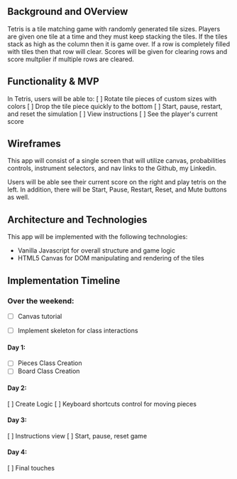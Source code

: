 ## Background and OVerview
Tetris is a tile matching game with randomly generated tile sizes. Players are given one tile at a time and they must keep stacking the tiles. If the tiles stack as high as the column then it is game over. If a row is completely filled with tiles then that row will clear. Scores will be given for clearing rows and score multplier if multiple rows are cleared. 


## Functionality & MVP
In Tetris, users will be able to:
[ ] Rotate tile pieces of custom sizes with colors
[ ] Drop the tile piece quickly to the bottom
[ ] Start, pause, restart, and reset the simulation
[ ] View instructions
[ ] See the player's current score


## Wireframes
This app will consist of a single screen that will utilize canvas, probabilities controls, instrument selectors, and nav links to the Github, my Linkedin.

Users will be able see their current score on the right and play tetris on the left. In addition, there will be Start, Pause, Restart, Reset, and Mute buttons as well.


## Architecture and Technologies
This app will be implemented with the following technologies:
* Vanilla Javascript for overall structure and game logic
* HTML5 Canvas for DOM manipulating and rendering of the tiles



## Implementation Timeline
### Over the weekend:

- [ ] Canvas tutorial
- [ ] Implement skeleton for class interactions


#### Day 1:

- [ ] Pieces Class Creation
- [ ] Board Class Creation
#### Day 2:

[ ] Create Logic
[ ] Keyboard shortcuts control for moving pieces

#### Day 3:

[ ] Instructions view
[ ] Start, pause, reset game
#### Day 4:

[ ] Final touches 
